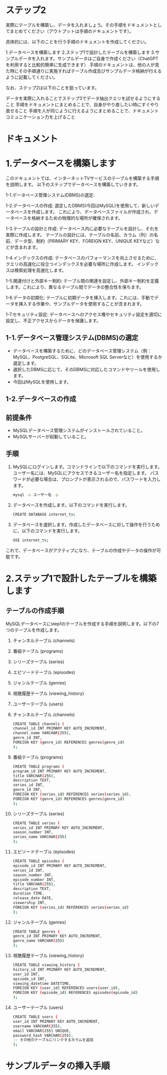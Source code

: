 # ステップ2

実際にテーブルを構築し、データを入れましょう。その手順をドキュメントとしてまとめてください（アウトプットは手順のドキュメントです）。

具体的には、以下のことを行う手順のドキュメントを作成してください。

1.データベースを構築します
2.ステップ1で設計したテーブルを構築します
3.サンプルデータを入れます。サンプルデータはご自身で作成ください（ChatGPTを利用すると比較的簡単に生成できます）
手順のドキュメントは、他の人が見た時にその手順通りに実施すればテーブル作成及びサンプルデータ格納が行えるように記載してください。

なお、ステップ2は以下のことを狙っています。

データを実際に入れることでステップ3でデータ抽出クエリを試せるようにすること
手順をドキュメントにまとめることで、自身がやり直したい時にすぐやり直せること
手順を人が同じように行えるようにまとめることで、ドキュメントコミュニケーション力を上げること

# ドキュメント
# 1.データベースを構築します

このドキュメントでは、インターネットTVサービスのテーブルを構築する手順を説明します。
以下のステップでデータベースを構築していきます。

1-1.データベース管理システム(DBMS)の選定: 

1-2.データベースの作成: 
    選定したDBMS(今回はMySQL)を使用して、新しいデータベースを作成します。
    これにより、データベースファイルが作成され、データベースを格納するための物理的な場所が確保されます。

1-3.テーブルの設計と作成: データベース内に必要なテーブルを設計し、それを実際に作成します。
    テーブルの設計には、テーブルの名前、カラム（列）の名前、データ型、制約（PRIMARY KEY、FOREIGN KEY、UNIQUE KEYなど）などが含まれます。

1-4.インデックスの作成: データベースのパフォーマンスを向上させるために、クエリの高速化に役立つインデックスを必要な場所に作成します。
    インデックスは検索処理を高速化します。

1-5.関連付けと外部キー制約: テーブル間の関連を設定し、外部キー制約を定義します。これにより、異なるテーブル間でデータの整合性を保ちます。

1-6.データの初期化: テーブルに初期データを挿入します。これには、手動でデータを挿入する作業や、サンプルデータを使用することが含まれます。

1-7.セキュリティ設定: データベースへのアクセス権やセキュリティ設定を適切に設定し、不正アクセスからデータを保護します。

## 1-1.データベース管理システム(DBMS)の選定
 - データベースを構築するために、どのデータベース管理システム（例：MySQL、PostgreSQL、SQLite、Microsoft SQL Serverなど）を使用するか選定します。
 - 選択したDBMSに応じて、そのDBMSに対応したコマンドやツールを使用します。
 - 今回はMySQLを使用します。

## 1-2.データベースの作成

## 前提条件

- MySQLデータベース管理システムがインストールされていること。
- MySQLサーバーが起動していること。

## 手順

1. MySQLにログインします。コマンドラインで以下のコマンドを実行します。
    ユーザー名には、MySQLにアクセスできるユーザー名を指定します。
    パスワードが必要な場合は、プロンプトが表示されるので、パスワードを入力します。

    ```bash
    mysql -u ユーザー名 -p

2. データベースを作成します。以下のコマンドを実行します。
    ```bash
    CREATE DATABASE internet_tv;

3. データベースを選択します。作成したデータベースに対して操作を行うために、以下のコマンドを実行します。
    ```bash
    USE internet_tv;

これで、データベースがアクティブになり、テーブルの作成やデータの操作が可能です。

# 2.ステップ1で設計したテーブルを構築します

## テーブルの作成手順

MySQLデータベースにstep1のテーブルを作成する手順を説明します。以下の7つのテーブルを作成します。

1. チャンネルテーブル (channels)
2. 番組テーブル (programs)
3. シリーズテーブル (series)
4. エピソードテーブル (episodes)
5. ジャンルテーブル (genres)
6. 視聴履歴テーブル (viewing_history)
7. ユーザーテーブル (users)


1. チャンネルテーブル (channels)
    ```bash
    CREATE TABLE channels (
    channel_id INT PRIMARY KEY AUTO_INCREMENT,
    channel_name VARCHAR(255),
    genre_id INT,
    FOREIGN KEY (genre_id) REFERENCES genres(genre_id)
    );

2. 番組テーブル (programs)
    ```bash
    CREATE TABLE programs (
    program_id INT PRIMARY KEY AUTO_INCREMENT,
    title VARCHAR(255),
    description TEXT,
    series_id INT,
    genre_id INT,
    FOREIGN KEY (series_id) REFERENCES series(series_id),
    FOREIGN KEY (genre_id) REFERENCES genres(genre_id)
    );

3. シリーズテーブル (series)
    ```bash
    CREATE TABLE series (
    series_id INT PRIMARY KEY AUTO_INCREMENT,
    season_number INT,
    series_name VARCHAR(255)
    );

4. エピソードテーブル (episodes)
    ```bash
    CREATE TABLE episodes (
    episode_id INT PRIMARY KEY AUTO_INCREMENT,
    series_id INT,
    season_number INT,
    episode_number INT,
    title VARCHAR(255),
    description TEXT,
    duration TIME,
    release_date DATE,
    viewership INT,
    FOREIGN KEY (series_id) REFERENCES series(series_id)
    );

5. ジャンルテーブル (genres)
    ```bash
    CREATE TABLE genres (
    genre_id INT PRIMARY KEY AUTO_INCREMENT,
    genre_name VARCHAR(255)
    );

6. 視聴履歴テーブル (viewing_history)
    ```bash
    CREATE TABLE viewing_history (
    history_id INT PRIMARY KEY AUTO_INCREMENT,
    user_id INT,
    episode_id INT,
    viewing_datetime DATETIME,
    FOREIGN KEY (user_id) REFERENCES users(user_id),
    FOREIGN KEY (episode_id) REFERENCES episodes(episode_id)
    );
7. ユーザーテーブル (users)
    ```bash
    CREATE TABLE users (
    user_id INT PRIMARY KEY AUTO_INCREMENT,
    username VARCHAR(255),
    email VARCHAR(255) UNIQUE,
    password_hash VARCHAR(255),
    -- その他のテーブルにリンクするカラムを追加
    );

# サンプルデータの挿入手順



















